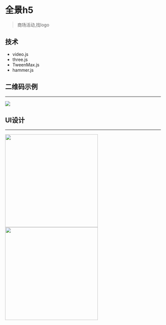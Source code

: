 # 全景h5

>商场活动,找logo

## 技术

- video.js 
- three.js
- TweenMax.js
- hammer.js

## 二维码示例
-----

![](https://github.com/lihongbin100/h5-qj/blob/master/doc/code.png)

## UI设计

--------
<img src="https://github.com/lihongbin100/h5-qj/blob/master/doc/h1.jpeg" width="300px">
<img src="https://github.com/lihongbin100/h5-qj/blob/master/doc/h2.jpeg" width="300px">





